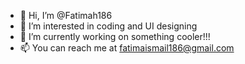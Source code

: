 - 👋 Hi, I’m @Fatimah186
- 👀 I’m interested in coding and UI designing
- 🌱 I’m currently working on something cooler!!!
- 📫 You can reach me at fatimaismail186@gmail.com

<!---
Fatimah186/Fatimah186 is a ✨ special ✨ repository because its `README.md` (this file) appears on your GitHub profile.
You can click the Preview link to take a look at your changes.
--->
